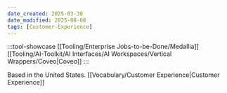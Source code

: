 ```yaml
---
date_created: 2025-03-30
date_modified: 2025-08-08
tags: [Customer-Experience]
---
```


:::tool-showcase
[[Tooling/Enterprise Jobs-to-be-Done/Medallia]]
[[Tooling/AI-Toolkit/AI Interfaces/AI Workspaces/Vertical Wrappers/Coveo|Coveo]]
:::

Based in the United States. 
[[Vocabulary/Customer Experience|Customer Experience]]


